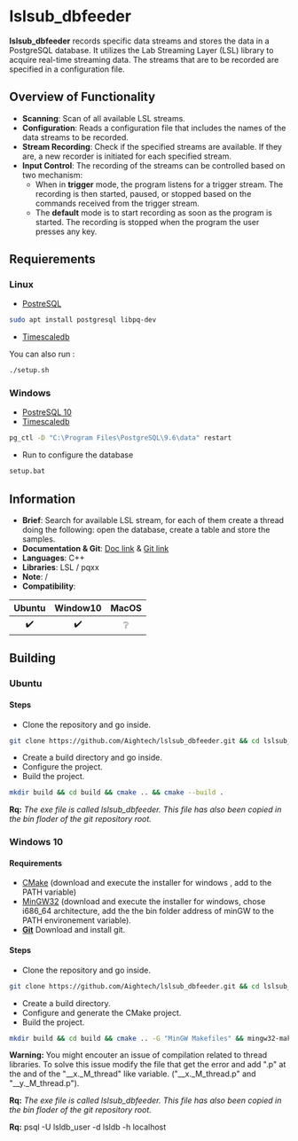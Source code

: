 # lslsub_dbfeeder

**lslsub_dbfeeder**  records specific data streams and stores the data in a PostgreSQL database. It utilizes the Lab Streaming Layer (LSL) library to acquire real-time streaming data. The streams that are to be recorded are specified in a configuration file.

## Overview of Functionality

- **Scanning**: Scan of all available LSL streams.
- **Configuration**: Reads a configuration file that includes the names of the data streams to be recorded.
- **Stream Recording**: Check if the specified streams are available. If they are, a new recorder is initiated for each specified stream.
- **Input Control**: The recording of the streams can be controlled based on two mechanism:
    - When in **trigger** mode, the program listens for a trigger stream. The recording is then started, paused, or stopped based on the commands received from the trigger stream.
    - The **default** mode is to start recording as soon as the program is started. The recording is stopped when the program the user presses any key.

## Requierements
### Linux
- [PostreSQL](https://www.postgresql.org/download)
```bash
sudo apt install postgresql libpq-dev
```

- [Timescaledb](https://docs.timescale.com/self-hosted/latest/install/installation-linux/)

You can also run :
```bash
./setup.sh
```

### Windows
- [PostreSQL 10](https://www.postgresql.org/download/windows/)
- [Timescaledb](https://docs.timescale.com/v0.9/getting-started/installation/windows/installation-windows)
```bash 
pg_ctl -D "C:\Program Files\PostgreSQL\9.6\data" restart
```
- Run to configure the database
```bash
setup.bat
```

## Information
- **Brief**: Search for available LSL stream, for each of them create a thread doing the following: open the database, create a table and store the samples.
- **Documentation & Git**: [Doc link](https://aightech.github.io/lslsub_dbfeeder/html/index.html) & [Git link](https://github.com/Aightech/lslsub_dbfeeder)
- **Languages**: C++
- **Libraries**: LSL / pqxx
- **Note**: /
- **Compatibility**:

|       Ubuntu       |      Window10      |      MacOS      |
| :----------------: | :----------------: | :-------------: |
| :heavy_check_mark: | :heavy_check_mark: | :grey_question: |


## Building
### Ubuntu
#### Steps
- Clone the repository and go inside.
```bash
git clone https://github.com/Aightech/lslsub_dbfeeder.git && cd lslsub_dbfeeder
```
- Create a build directory and go inside.
- Configure the project.
- Build the project.
```bash
mkdir build && cd build && cmake .. && cmake --build .
```

**Rq:** *The exe file is called lslsub_dbfeeder. This file has also been copied in the bin floder of the git repository root.*

### Windows 10
#### **Requirements**
- [CMake](https://cmake.org/download/) (download and execute the installer for windows , add to the PATH variable)
- [MinGW32](https://sourceforge.net/projects/mingw-w64/) (download and execute the installer for windows, chose i686_64 architecture, add the the bin folder address of minGW to the PATH environement variable).
- [**Git**](https://git-for-windows.github.io/) Download and install git.
#### Steps
- Clone the repository and go inside.
```bash
git clone https://github.com/Aightech/lslsub_dbfeeder.git && cd lslsub_dbfeeder
```
- Create a build directory.
- Configure and generate the CMake project.
- Build the project.
```bash
mkdir build && cd build && cmake .. -G "MinGW Makefiles" && mingw32-make
```
**Warning:** You might encouter an issue of compilation related to thread libraries. To solve this issue modify the file that get the error and add ".p" at the and of the "__x._M_thread" like variable. ("__x._M_thread.p" and "__y._M_thread.p").

**Rq:** *The exe file is called lslsub_dbfeeder. This file has also been copied in the bin floder of the git repository root.*

**Rq:** psql -U lsldb_user -d lsldb -h localhost